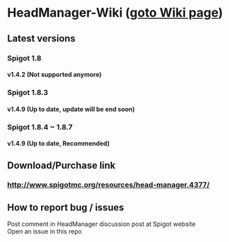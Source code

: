 # HeadManager-Wiki ([goto Wiki page](https://github.com/bsy6766/HeadManager-Wiki/wiki))

## Latest versions
### Spigot 1.8
#### v1.4.2 (Not supported anymore)
### Spigot 1.8.3
#### v1.4.9 (Up to date, update will be end soon)
### Spigot 1.8.4 ~ 1.8.7
#### v1.4.9 (Up to date, Recommended)

## Download/Purchase link
### http://www.spigotmc.org/resources/head-manager.4377/

## How to report bug / issues
Post comment in HeadManager discussion post at Spigot website<br>
Open an issue in this repo<br>
